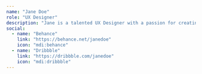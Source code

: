 ```yaml
---
name: "Jane Doe"
role: "UX Designer"
description: "Jane is a talented UX Designer with a passion for creating intuitive user experiences. She has worked on multiple projects to improve usability and accessibility."
social:
  - name: "Behance"
    link: "https://behance.net/janedoe"
    icon: "mdi:behance"
  - name: "Dribbble"
    link: "https://dribbble.com/janedoe"
    icon: "mdi:dribbble"
---
```

